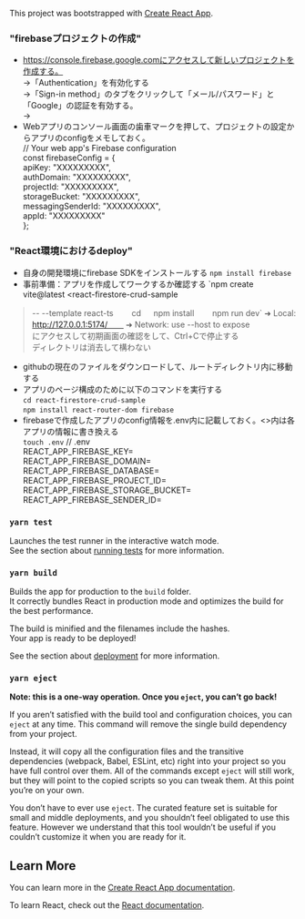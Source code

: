This project was bootstrapped with [Create React App](https://github.com/facebook/create-react-app).

### "firebaseプロジェクトの作成"
- https://console.firebase.google.comにアクセスして新しいプロジェクトを作成する。  
  →「Authentication」を有効化する<br />
  →「Sign-in method」のタブをクリックして「メール/パスワード」と「Google」の認証を有効する。  
  →
- Webアプリのコンソール画面の歯車マークを押して、プロジェクトの設定からアプリのconfigをメモしておく。  
  // Your web app's Firebase configuration  
  const firebaseConfig = {  
    apiKey: "XXXXXXXXX",  
    authDomain: "XXXXXXXXX",  
    projectId: "XXXXXXXXX",  
    storageBucket: "XXXXXXXXX",  
    messagingSenderId: "XXXXXXXXX",  
    appId: "XXXXXXXXX"  
  };

### "React環境におけるdeploy"
- 自身の開発環境にfirebase SDKをインストールする
  `npm install firebase`
- 事前準備：アプリを作成してワークするか確認する
  `npm create vite@latest <react-firestore-crud-sample
> -- --template react-ts　　
    cd <sample-app>  　
    npm install　　
    npm run dev`
  ➜  Local:   http://127.0.0.1:5174/　　
  ➜  Network: use --host to expose  
  にアクセスして初期画面の確認をして、Ctrl+Cで停止する  
  ディレクトリは消去して構わない  
- githubの現在のファイルをダウンロードして、ルートディレクトリ内に移動する  
- アプリのページ構成のために以下のコマンドを実行する  
  `cd react-firestore-crud-sample`  
  `npm install react-router-dom firebase `  
- firebaseで作成したアプリのconfig情報を.env内に記載しておく。<>内は各アプリの情報に書き換える  
  `touch .env`
    // .env  
  REACT_APP_FIREBASE_KEY=<apiKey>  
  REACT_APP_FIREBASE_DOMAIN=<authDomain>  
  REACT_APP_FIREBASE_DATABASE=<databaseURL>  
  REACT_APP_FIREBASE_PROJECT_ID=<projectId>  
  REACT_APP_FIREBASE_STORAGE_BUCKET=<storageBucket>  
  REACT_APP_FIREBASE_SENDER_ID=<messagingSenderId>
  
    
  

### `yarn test`

Launches the test runner in the interactive watch mode.<br />
See the section about [running tests](https://facebook.github.io/create-react-app/docs/running-tests) for more information.

### `yarn build`

Builds the app for production to the `build` folder.<br />
It correctly bundles React in production mode and optimizes the build for the best performance.

The build is minified and the filenames include the hashes.<br />
Your app is ready to be deployed!

See the section about [deployment](https://facebook.github.io/create-react-app/docs/deployment) for more information.

### `yarn eject`

**Note: this is a one-way operation. Once you `eject`, you can’t go back!**

If you aren’t satisfied with the build tool and configuration choices, you can `eject` at any time. This command will remove the single build dependency from your project.

Instead, it will copy all the configuration files and the transitive dependencies (webpack, Babel, ESLint, etc) right into your project so you have full control over them. All of the commands except `eject` will still work, but they will point to the copied scripts so you can tweak them. At this point you’re on your own.

You don’t have to ever use `eject`. The curated feature set is suitable for small and middle deployments, and you shouldn’t feel obligated to use this feature. However we understand that this tool wouldn’t be useful if you couldn’t customize it when you are ready for it.

## Learn More

You can learn more in the [Create React App documentation](https://facebook.github.io/create-react-app/docs/getting-started).

To learn React, check out the [React documentation](https://reactjs.org/).
